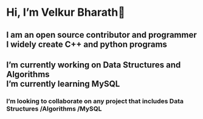 <h1>Hi, I’m Velkur Bharath<g-emoji class="g-emoji" alias="wave" fallback-src="https://github.githubassets.com/images/icons/emoji/unicode/1f44b.png">👋</g-emoji></h1>
<h2>I am an open source contributor and programmer<br>I widely create C++ and python programs</h2>
<h2>I’m currently working on Data Structures and Algorithms<br>I’m currently learning MySQL</h2>
<h3>I’m looking to collaborate on any project that includes Data Structures /Algorithms /MySQL</h3>
<!---
Velkur-Bharath/Velkur-Bharath is a ✨ special ✨ repository because its `README.md` (this file) appears on your GitHub profile.
You can click the Preview link to take a look at your changes.
--->
